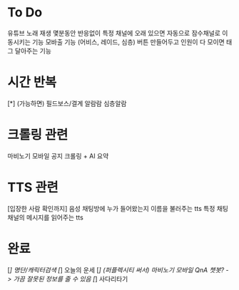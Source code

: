 # To Do
유튜브 노래 재생
몇분동안 반응없이 특정 채널에 오래 있으면 자동으로 잠수채널로 이동시키는 기능
모바출 기능 (어비스, 레이드, 심층) 버튼 만들어두고 인원이 다 모이면 태그 달아주는 기능

# 시간 반복
[*] (가능하면) 필드보스/결계 알람람
심층알람

# 크롤링 관련
마비노기 모바일 공지 크롤링 + AI 요약

# TTS 관련
[입장한 사람 확인까지] 음성 채팅방에 누가 들어왔는지 이름을 불러주는 tts
특정 채팅채널의 메시지를 읽어주는 tts

# 완료
[*] 명단/캐릭터검색
[*] 오늘의 운세
[*] (퍼플렉시티 써서) 마비노기 모바일 QnA 챗봇? -> 가끔 잘못된 정보를 줄 수 있음
[*] 사다리타기
